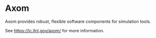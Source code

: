 
Axom
====

Axom provides robust, flexible software components for simulation tools.  

See https://lc.llnl.gov/axom/ for more information.



